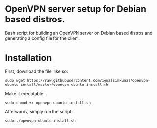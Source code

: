 # OpenVPN server setup for Debian based distros.
Bash script for building an OpenVPN server on Debian based distros and generating a config file for the client.

# Installation

First, download the file, like so:

``sudo wget https://raw.githubusercontent.com/ignassimkunas/openvpn-ubuntu-install/master/openvpn-ubuntu-install.sh``

Make it executable:

``sudo chmod +x openvpn-ubuntu-install.sh ``

Afterwards, simply run the script:

``sudo ./openvpn-ubuntu-install.sh``
